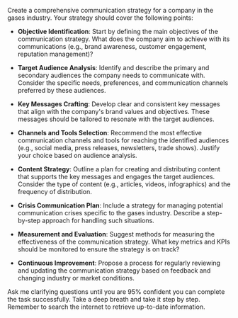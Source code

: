 Create a comprehensive communication strategy for a company in the gases industry. Your strategy should cover the following points:

- **Objective Identification**: Start by defining the main objectives of the communication strategy. What does the company aim to achieve with its communications (e.g., brand awareness, customer engagement, reputation management)?
  
- **Target Audience Analysis**: Identify and describe the primary and secondary audiences the company needs to communicate with. Consider the specific needs, preferences, and communication channels preferred by these audiences.
  
- **Key Messages Crafting**: Develop clear and consistent key messages that align with the company's brand values and objectives. These messages should be tailored to resonate with the target audiences.
  
- **Channels and Tools Selection**: Recommend the most effective communication channels and tools for reaching the identified audiences (e.g., social media, press releases, newsletters, trade shows). Justify your choice based on audience analysis.
  
- **Content Strategy**: Outline a plan for creating and distributing content that supports the key messages and engages the target audiences. Consider the type of content (e.g., articles, videos, infographics) and the frequency of distribution.
  
- **Crisis Communication Plan**: Include a strategy for managing potential communication crises specific to the gases industry. Describe a step-by-step approach for handling such situations.
  
- **Measurement and Evaluation**: Suggest methods for measuring the effectiveness of the communication strategy. What key metrics and KPIs should be monitored to ensure the strategy is on track?
  
- **Continuous Improvement**: Propose a process for regularly reviewing and updating the communication strategy based on feedback and changing industry or market conditions.

Ask me clarifying questions until you are 95% confident you can complete the task successfully. Take a deep breath and take it step by step. Remember to search the internet to retrieve up-to-date information.